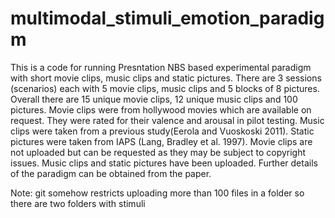 # multimodal_stimuli_emotion_paradigm
This is a code for running Presntation NBS based experimental paradigm with short movie clips, music clips and static pictures.
There are 3 sessions (scenarios) each with 5 movie clips, music clips and 5 blocks of 8 pictures. Overall there are 15 unique movie clips,
12 unique music clips and 100 pictures. Movie clips were from hollywood movies which are available on request. They were rated for their 
valence and arousal in pilot testing. Music clips were taken from a previous study(Eerola and Vuoskoski 2011). Static pictures were taken 
from IAPS  (Lang, Bradley et al. 1997). Movie clips are not uploaded but can be requested as they may be subject to copyright issues. Music clips and static pictures have been uploaded. Further details of the paradigm can be obtained from the paper.

Note: git somehow restricts uploading more than 100 files in a folder so there are two folders with stimuli

